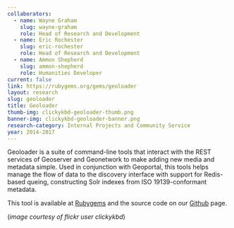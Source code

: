 ```yaml
---
collaborators: 
  - name: Wayne Graham
    slug: wayne-graham
    role: Head of Research and Development
  - name: Eric Rochester
    slug: eric-rochester
    role: Head of Research and Development
  - name: Ammon Shepherd
    slug: ammon-shepherd
    role: Humanities Developer
current: false
link: https://rubygems.org/gems/geoloader
layout: research
slug: geoloader
title: Geoloader
thumb-img: clickykbd-geoloader-thumb.png
banner-img: clickykbd-geoloader-banner.png
research-category: Internal Projects and Community Service
year: 2014-2017
---
```


Geoloader is a suite of command-line tools that interact with the REST services of Geoserver and Geonetwork to make adding new media and metadata simple. Used in conjunction with Geoportal, this tools helps manage the flow of data to the discovery interface with support for Redis-based queing, constructing Solr indexes from ISO 19139-conformant metadata.

This tool is available at [Rubygems](https://rubygems.org/gems/geoloader) and the source code on our [Github](https://github.com/scholarslab/Geoloader) page.

(_image courtesy of flickr user clickykbd_)
